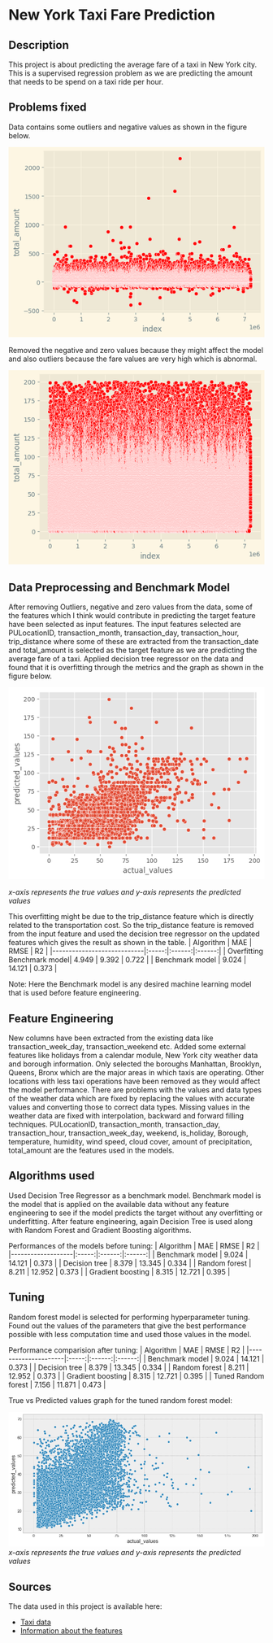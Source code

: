 # New York Taxi Fare Prediction
## Description
This project is about predicting the average fare of a taxi in New York city. This is a supervised regression problem as we are predicting the amount that needs to be spend on a taxi ride per hour.

## Problems fixed
Data contains some outliers and negative values as shown in the figure below.

![Graph with all the data](/images/total_values_graph.png)

Removed the negative and zero values because they might affect the model and also outliers because the fare values are very high which is abnormal.

![Graph without outliers and negative values](/images/values_graph_without_outliers_and_negative.png)

## Data Preprocessing and Benchmark Model
After removing Outliers, negative and zero values from the data, some of the features which I think would contribute in predicting the target feature have been selected as input features. The input features selected are PULocationID, transaction_month, transaction_day, transaction_hour, trip_distance where some of these are extracted from the transaction_date and total_amount is selected as the target feature as we are predicting the average fare of a taxi. Applied decision tree regressor on the data and found that it is overfitting through the metrics and the graph as shown in the figure below.

![True vs Predicted values of the overfitting model](/images/overfitting_benchmark.png)

*x-axis represents the true values and y-axis represents the predicted values*

This overfitting might be due to the trip_distance feature which is directly related to the transportation cost. So the trip_distance feature is removed from the input feature and used the decision tree regressor on the updated features which gives the result as shown in the table.
| Algorithm                  |  MAE  |  RMSE  |   R2   |
|----------------------------|:-----:|:------:|:------:|
| Overfitting Benchmark model| 4.949 | 9.392  | 0.722 |
| Benchmark model            | 9.024 | 14.121 | 0.373 |

Note: Here the Benchmark model is any desired machine learning model that is used before feature engineering.  

## Feature Engineering
New columns have been extracted from the existing data like transaction_week_day, transaction_weekend etc. Added some external features like holidays from a calendar module, New York city weather data and borough information. Only selected the boroughs Manhattan, Brooklyn, Queens, Bronx which are the major areas in which taxis are operating. Other locations with less taxi operations have been removed as they would affect the model performance. There are problems with the values and data types of the weather data which are fixed by replacing the values with accurate values and converting those to correct data types. Missing values in the weather data are fixed with interpolation, backward and forward filling techniques. PULocationID, transaction_month, transaction_day, transaction_hour, transaction_week_day, weekend, is_holiday, Borough, temperature, humidity, wind speed, cloud cover, amount of precipitation, total_amount are the features used in the models.

## Algorithms used
Used Decision Tree Regressor as a benchmark model. Benchmark model is the model that is applied on the available data without any feature engineering to see if the model predicts the target without any overfitting or underfitting. 
After feature engineering, again Decision Tree is used along with Random Forest and Gradient Boosting algorithms.

Performances of the models before tuning:
| Algorithm         |  MAE  |  RMSE  |   R2   |
|-------------------|:-----:|:------:|:------:|
| Benchmark model   | 9.024 | 14.121 | 0.373 |
| Decision tree     | 8.379 | 13.345 | 0.334 |
| Random forest     | 8.211 | 12.952 | 0.373 |
| Gradient boosting | 8.315 | 12.721 | 0.395 |

## Tuning
Random forest model is selected for performing hyperparameter tuning. Found out the values of the parameters that give the best performance possible with less computation time and used those values in the model.

Performance comparision after tuning:
| Algorithm           |  MAE  |  RMSE  |   R2   |
|---------------------|:-----:|:------:|:------:|
| Benchmark model     | 9.024 | 14.121 | 0.373 |
| Decision tree       | 8.379 | 13.345 | 0.334 |
| Random forest       | 8.211 | 12.952 | 0.373 |
| Gradient boosting   | 8.315 | 12.721 | 0.395 |
| Tuned Random forest | 7.156 | 11.871 | 0.473 |

True vs Predicted values graph for the tuned random forest model:

![true vs predicted values graph](/images/tuned_random_forest.png)
*x-axis represents the true values and y-axis represents the predicted values*

## Sources
The data used in this project is available here:
* [Taxi data](https://www.nyc.gov/site/tlc/about/tlc-trip-record-data.page)
* [Information about the features](https://www.nyc.gov/assets/tlc/downloads/pdf/data_dictionary_trip_records_yellow.pdf)
